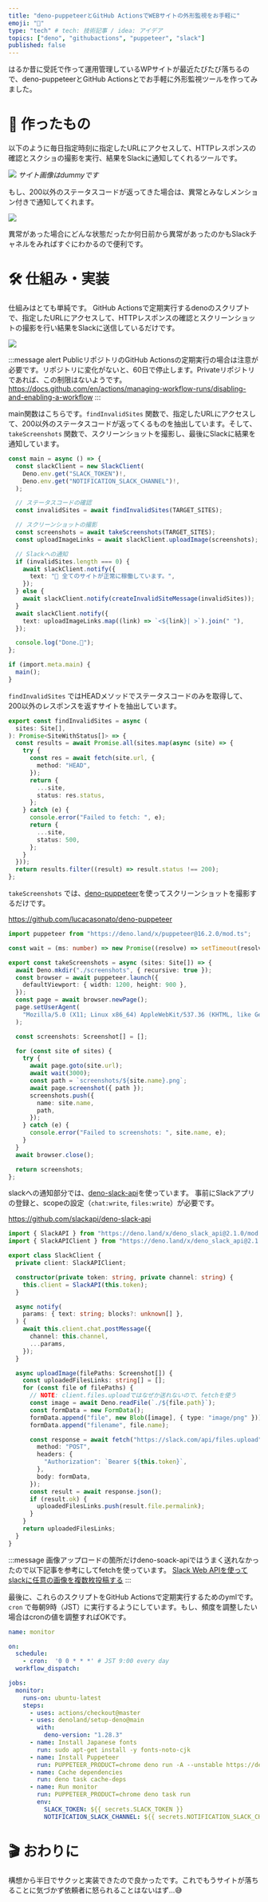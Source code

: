 ```yaml
---
title: "deno-puppeteerとGitHub ActionsでWEBサイトの外形監視をお手軽に"
emoji: "🚓"
type: "tech" # tech: 技術記事 / idea: アイデア
topics: ["deno", "githubactions", "puppeteer", "slack"]
published: false
---
```


はるか昔に受託で作って運用管理しているWPサイトが最近たびたび落ちるので、deno-puppeteerとGitHub Actionsとでお手軽に外形監視ツールを作ってみました。

# 🚨 作ったもの

以下のように毎日指定時刻に指定したURLにアクセスして、HTTPレスポンスの確認とスクショの撮影を実行、結果をSlackに通知してくれるツールです。

![](/images/edade2d3f991e9/2023-05-08-08-39-13.png)
_サイト画像はdummyです_

もし、200以外のステータスコードが返ってきた場合は、異常とみなしメンション付きで通知してくれます。

![](/images/edade2d3f991e9/2023-05-08-08-39-37.png)

異常があった場合にどんな状態だったか何日前から異常があったのかもSlackチャネルをみればすぐにわかるので便利です。

# 🛠️ 仕組み・実装

仕組みはとても単純です。
GitHub Actionsで定期実行するdenoのスクリプトで、指定したURLにアクセスして、HTTPレスポンスの確認とスクリーンショットの撮影を行い結果をSlackに送信しているだけです。

![](/images/edade2d3f991e9/2023-05-07-17-34-09.png)

:::message alert
PublicリポジトリのGitHub Actionsの定期実行の場合は注意が必要です。リポジトリに変化がないと、60日で停止します。Privateリポジトリであれば、この制限はないようです。
https://docs.github.com/en/actions/managing-workflow-runs/disabling-and-enabling-a-workflow
:::

main関数はこちらです。`findInvalidSites` 関数で、指定したURLにアクセスして、200以外のステータスコードが返ってくるものを抽出しています。そして、`takeScreenshots` 関数で、スクリーンショットを撮影し、最後にSlackに結果を通知しています。

```ts:main.ts
const main = async () => {
  const slackClient = new SlackClient(
    Deno.env.get("SLACK_TOKEN")!,
    Deno.env.get("NOTIFICATION_SLACK_CHANNEL")!,
  );

  // ステータスコードの確認
  const invalidSites = await findInvalidSites(TARGET_SITES);

  // スクリーンショットの撮影
  const screenshots = await takeScreenshots(TARGET_SITES);
  const uploadImageLinks = await slackClient.uploadImage(screenshots);

  // Slackへの通知
  if (invalidSites.length === 0) {
    await slackClient.notify({
      text: "🎉 全てのサイトが正常に稼働しています。",
    });
  } else {
    await slackClient.notify(createInvalidSiteMessage(invalidSites));
  }
  await slackClient.notify({
    text: uploadImageLinks.map((link) => `<${link}| >`).join(" "),
  });

  console.log("Done.🎉");
};

if (import.meta.main) {
  main();
}
```

`findInvalidSites` ではHEADメソッドでステータスコードのみを取得して、200以外のレスポンスを返すサイトを抽出しています。

```ts:findInvalidSites.ts
export const findInvalidSites = async (
  sites: Site[],
): Promise<SiteWithStatus[]> => {
  const results = await Promise.all(sites.map(async (site) => {
    try {
      const res = await fetch(site.url, {
        method: "HEAD",
      });
      return {
        ...site,
        status: res.status,
      };
    } catch (e) {
      console.error("Failed to fetch: ", e);
      return {
        ...site,
        status: 500,
      };
    }
  }));
  return results.filter((result) => result.status !== 200);
};
```

`takeScreenshots` では、[deno-puppeteer](https://github.com/lucacasonato/deno-puppeteer)を使ってスクリーンショットを撮影するだけです。

https://github.com/lucacasonato/deno-puppeteer

```ts:takeScreenshots.ts
import puppeteer from "https://deno.land/x/puppeteer@16.2.0/mod.ts";

const wait = (ms: number) => new Promise((resolve) => setTimeout(resolve, ms));

export const takeScreenshots = async (sites: Site[]) => {
  await Deno.mkdir("./screenshots", { recursive: true });
  const browser = await puppeteer.launch({
    defaultViewport: { width: 1200, height: 900 },
  });
  const page = await browser.newPage();
  page.setUserAgent(
    "Mozilla/5.0 (X11; Linux x86_64) AppleWebKit/537.36 (KHTML, like Gecko) Chrome/97.0.4692.99 Safari/537.36",
  );

  const screenshots: Screenshot[] = [];

  for (const site of sites) {
    try {
      await page.goto(site.url);
      await wait(3000);
      const path = `screenshots/${site.name}.png`;
      await page.screenshot({ path });
      screenshots.push({
        name: site.name,
        path,
      });
    } catch (e) {
      console.error("Failed to screenshots: ", site.name, e);
    }
  }
  await browser.close();

  return screenshots;
};
```

slackへの通知部分では、[deno-slack-api](https://github.com/slackapi/deno-slack-api)を使っています。
事前にSlackアプリの登録と、scopeの設定（`chat:write`, `files:write`）が必要です。

https://github.com/slackapi/deno-slack-api

```ts:slackClient.ts
import { SlackAPI } from "https://deno.land/x/deno_slack_api@2.1.0/mod.ts";
import { SlackAPIClient } from "https://deno.land/x/deno_slack_api@2.1.0/types.ts";

export class SlackClient {
  private client: SlackAPIClient;

  constructor(private token: string, private channel: string) {
    this.client = SlackAPI(this.token);
  }

  async notify(
    params: { text: string; blocks?: unknown[] },
  ) {
    await this.client.chat.postMessage({
      channel: this.channel,
      ...params,
    });
  }

  async uploadImage(filePaths: Screenshot[]) {
    const uploadedFilesLinks: string[] = [];
    for (const file of filePaths) {
      // NOTE: client.files.uploadではなぜか送れないので、fetchを使う
      const image = await Deno.readFile(`./${file.path}`);
      const formData = new FormData();
      formData.append("file", new Blob([image], { type: "image/png" }));
      formData.append("filename", file.name);

      const response = await fetch("https://slack.com/api/files.upload", {
        method: "POST",
        headers: {
          "Authorization": `Bearer ${this.token}`,
        },
        body: formData,
      });
      const result = await response.json();
      if (result.ok) {
        uploadedFilesLinks.push(result.file.permalink);
      }
    }
    return uploadedFilesLinks;
  }
}
```

:::message
画像アップロードの箇所だけdeno-soack-apiではうまく送れなかったので以下記事を参考にしてfetchを使っています。
[Slack Web APIを使ってslackに任意の画像を複数枚投稿する](https://zenn.dev/yui/articles/2d965fedca620c)
:::



最後に、これらのスクリプトをGitHub Actionsで定期実行するためのymlです。
`cron` で毎朝9時（JST）に実行するようにしています。もし、頻度を調整したい場合はcronの値を調整すればOKです。

```yml:.github/workflows/monitor.yml
name: monitor

on:
  schedule:
    - cron:  '0 0 * * *' # JST 9:00 every day
  workflow_dispatch:

jobs:
  monitor:
    runs-on: ubuntu-latest
    steps:
      - uses: actions/checkout@master
      - uses: denoland/setup-deno@main
        with:
          deno-version: "1.28.3"
      - name: Install Japanese fonts
        run: sudo apt-get install -y fonts-noto-cjk
      - name: Install Puppeteer
        run: PUPPETEER_PRODUCT=chrome deno run -A --unstable https://deno.land/x/puppeteer@16.2.0/install.ts
      - name: Cache dependencies
        run: deno task cache-deps
      - name: Run monitor
        run: PUPPETEER_PRODUCT=chrome deno task run
        env:
          SLACK_TOKEN: ${{ secrets.SLACK_TOKEN }}
          NOTIFICATION_SLACK_CHANNEL: ${{ secrets.NOTIFICATION_SLACK_CHANNEL }}
```

# 🎬 おわりに

構想から半日でサクッと実装できたので良かったです。これでもうサイトが落ちることに気づかず依頼者に怒られることはないはず...😅
